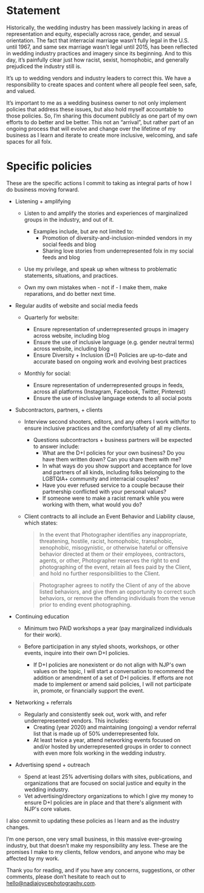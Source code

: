 # Statement

Historically, the wedding industry has been massively lacking in areas of representation and equity, especially across race, gender, and sexual orientation. The fact that interracial marriage wasn’t fully legal in the U.S. until 1967, and same sex marriage wasn’t legal until 2015, has been reflected in wedding industry practices and imagery since its beginning. And to this day, it’s painfully clear just how racist, sexist, homophobic, and generally prejudiced the industry still is.

It’s up to wedding vendors and industry leaders to correct this. We have a responsibility to create spaces and content where all people feel seen, safe, and valued. 

It’s important to me as a wedding business owner to not only implement policies that address these issues, but also hold myself accountable to those policies. So, I’m sharing this document publicly as one part of my own efforts to do better and be better. This not an “arrival”, but rather part of an ongoing process that will evolve and change over the lifetime of my business as I learn and iterate to create more inclusive, welcoming, and safe spaces for all folx.

# Specific policies

These are the specific actions I commit to taking as integral parts of how I do business moving forward. 

+ Listening + amplifying

   + Listen to and amplify the stories and experiences of marginalized groups in the industry, and out of it.
      + Examples include, but are not limited to:
         + Promotion of diversity-and-inclusion-minded vendors in my social feeds and blog
         + Sharing love stories from underrepresented folx in my social feeds and blog

   + Use my privilege, and speak up when witness to problematic statements, situations, and practices.

   + Own my own mistakes when - not if - I make them, make reparations, and do better next time.

+ Regular audits of website and social media feeds

   + Quarterly for website:
      + Ensure representation of underrepresented groups in imagery across website, including blog
      + Ensure the use of inclusive language (e.g. gender neutral terms) across website, including blog
      + Ensure Diversity + Inclusion (D+I) Policies are up-to-date and accurate based on ongoing work and evolving best practices

   + Monthly for social:
      + Ensure representation of underrepresented groups in feeds, across all platforms (Instagram, Facebook, Twitter, Pinterest)
      + Ensure the use of inclusive language extends to all social posts

+ Subcontractors, partners, + clients

   + Interview second shooters, editors, and any others I work with/for to ensure inclusive practices and the comfort/safety of all my clients.
      + Questions subcontractors + business partners will be expected to answer include:
         + What are the D+I policies for your own business? Do you have them written down? Can you share them with me?
         + In what ways do you show support and acceptance for love and partners of all kinds, including folks belonging to the LGBTQIA+ community and interracial couples?
         + Have you ever refused service to a couple because their partnership conflicted with your personal values?
         + If someone were to make a racist remark while you were working with them, what would you do?
   + Client contracts to all include an Event Behavior and Liability clause, which states:
      >In the event that Photographer identifies any inappropriate, threatening, hostile, racist, homophobic, transphobic, xenophobic, misogynistic, or otherwise hateful or offensive behavior directed at them or their employees, contractors, agents, or other, Photographer reserves the right to end photographing of the event, retain all fees paid by the Client, and hold no further responsibilities to the Client.


      >Photographer agrees to notify the Client of any of the above listed behaviors, and give them an opportunity to correct such behaviors, or remove the offending individuals from the venue prior to ending event photographing.



+ Continuing education 

   + Minimum two PAID workshops a year (pay marginalized individuals for their work).

   + Before participation in any styled shoots, workshops, or other events, inquire into their own D+I policies. 
      + If D+I policies are nonexistent or do not align with NJP's own values on the topic, I will start a conversation to recommend the addition or amendment of a set of D+I policies. If efforts are not made to implement or amend said policies, I will not participate in, promote, or financially support the event.

+ Networking + referrals

   + Regularly and consistently seek out, work with, and refer underrepresented vendors. This includes:
      + Creating (year 2020) and maintaining (ongoing) a vendor referral list that is made up of 50% underrepresented folx.
      + At least twice a year, attend networking events focused on and/or hosted by underrepresented groups in order to connect with even more folx working in the wedding industry.

+ Advertising spend + outreach

   + Spend at least 25% advertising dollars with sites, publications, and organizations that are focused on social justice and equity in the wedding industry.
   + Vet advertising/directory organizations to which I give my money to ensure D+I policies are in place and that there's alignment with NJP's core values.


I also commit to updating these policies as I learn and as the industry changes. 

I’m one person, one very small business, in this massive ever-growing industry, but that doesn’t make my responsibility any less. These are the promises I make to my clients, fellow vendors, and anyone who may be affected by my work. 

Thank you for reading, and if you have any concerns, suggestions, or other comments, please don’t hesitate to reach out to hello@nadiajoycephotography.com.
